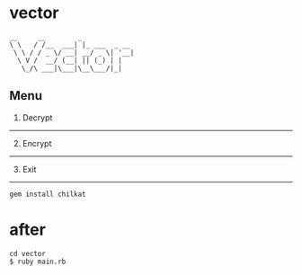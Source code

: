 # vector
```
__     __        _             
\ \   / /__  ___| |_ ___  _ __ 
 \ \ / / _ \/ __| __/ _ \| '__|
  \ V /  __/ (__| || (_) | |   
   \_/\ ___|\___|\__\___/|_|   
```                  
Menu 
---------------
1. Decrypt 
---------------
2. Encrypt 
---------------
3. Exit 
---------------

> 

```
gem install chilkat
```

# after
```
cd vector
$ ruby main.rb
```

